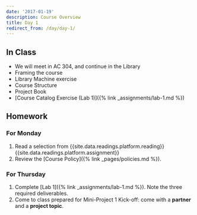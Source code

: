 ```yaml
---
date: '2017-01-19'
description: Course Overview
title: Day 1
redirect_from: /day/day-1/
---
```


## In Class

* We will meet in AC 304, and continue in the Library
* Framing the course
* Library Machine exercise
* Course Structure
* Project Book
* [Course Catalog Exercise (Lab 1)]({% link _assignments/lab-1.md %})


## Homework

### For Monday

1. Read a selection from {{site.data.readings.platform.reading}}{{site.data.readings.platform.assignment}}
2. Review the [Course Policy]({% link _pages/policies.md %}).


### For Thursday

1. Complete [Lab 1]({% link _assignments/lab-1.md %}). Note the three required deliverables.
2. Come to class prepared for Mini-Project 1 Kick-off: come with a **partner** and a **project topic**.
